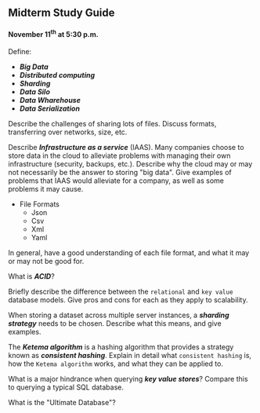 ## Midterm Study Guide
#### November 11<sup>th</sup> at 5:30 p.m.

Define:

- ___Big Data___
- ___Distributed computing___
- ___Sharding___
- ___Data Silo___
- ___Data Wharehouse___
- ___Data Serialization___

Describe the challenges of sharing lots of files. Discuss formats, transferring over networks, size, etc.

Describe ___Infrastructure as a service___ (IAAS). Many companies choose to store data in the cloud to alleviate problems with managing their own infrastructure (security, backups, etc.). Describe why the cloud may or may not necessarily be the answer to storing "big data". Give examples of problems that IAAS would alleviate for a company, as well as some problems it may cause.

- File Formats
    - Json
    - Csv
    - Xml
    - Yaml

In general, have a good understanding of each file format, and what it may or may not be good for. 

What is ___ACID___?

Briefly describe the difference between the `relational` and `key value` database models. Give pros and cons for each as they apply to scalability.

When storing a dataset across multiple server instances, a ___sharding strategy___ needs to be chosen. Describe what this means, and give examples.

The ___Ketema algorithm___ is a hashing algorithm that provides a strategy known as ___consistent hashing___. Explain in detail what `consistent hashing` is, how the `Ketema algorithm` works, and what they can be applied to.

What is a major hindrance when querying ___key value stores___? Compare this to querying a typical SQL database.  

What is the "Ultimate Database"?



